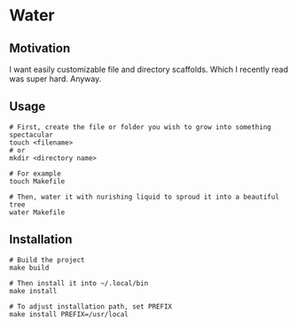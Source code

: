 # Water

## Motivation

I want easily customizable file and directory scaffolds. Which I recently read was super hard. Anyway.

## Usage

```shell
# First, create the file or folder you wish to grow into something spectacular
touch <filename>
# or
mkdir <directory name>

# For example
touch Makefile

# Then, water it with nurishing liquid to sproud it into a beautiful tree
water Makefile
```

## Installation

```shell
# Build the project
make build

# Then install it into ~/.local/bin
make install

# To adjust installation path, set PREFIX
make install PREFIX=/usr/local
```
